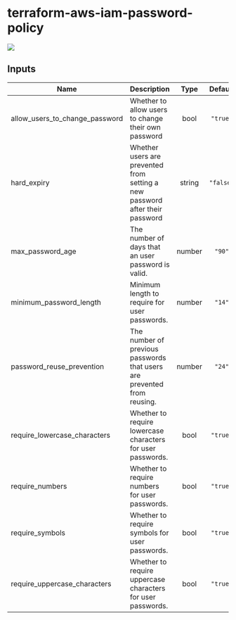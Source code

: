 # terraform-aws-iam-password-policy


[![](https://github.com/rhythmictech/terraform-aws-iam-password-policy/workflows/check/badge.svg)](https://github.com/rhythmictech/terraform-aws-iam-password-policy/actions)


<!-- BEGINNING OF PRE-COMMIT-TERRAFORM DOCS HOOK -->
## Inputs

| Name | Description | Type | Default | Required |
|------|-------------|:----:|:-----:|:-----:|
| allow\_users\_to\_change\_password | Whether to allow users to change their own password | bool | `"true"` | no |
| hard\_expiry | Whether users are prevented from setting a new password after their password | string | `"false"` | no |
| max\_password\_age | The number of days that an user password is valid. | number | `"90"` | no |
| minimum\_password\_length | Minimum length to require for user passwords. | number | `"14"` | no |
| password\_reuse\_prevention | The number of previous passwords that users are prevented from reusing. | number | `"24"` | no |
| require\_lowercase\_characters | Whether to require lowercase characters for user passwords. | bool | `"true"` | no |
| require\_numbers | Whether to require numbers for user passwords. | bool | `"true"` | no |
| require\_symbols | Whether to require symbols for user passwords. | bool | `"true"` | no |
| require\_uppercase\_characters | Whether to require uppercase characters for user passwords. | bool | `"true"` | no |

<!-- END OF PRE-COMMIT-TERRAFORM DOCS HOOK -->
